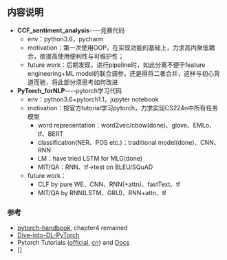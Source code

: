 ## 内容说明
- __CCF_sentiment_analysis__----竞赛代码
  - env：python3.6，pycharm
  - motivation：第一次使用OOP，在实现功能的基础上，力求高内聚低耦合，欲提高使用便利性与可维护性；
  - future work：后期发现，进行pipeline时，如此分离不便于feature engineering+ML model的联合调参，还是得将二者合并，这样与初心背道而驰，将此部分须思考如何改进
- __PyTorch_forNLP__----pytorch学习代码
  - env：python3.6+pytorch1.1，jupyter notebook
  - motivation：按官方tutorial学习pytorch，力求实现CS224n中所有任务模型
    - word representation：word2vec/cbow(done)、glove、EMLo、tf、BERT
    - classification(NER、POS etc.)：traditional model(done)、CNN、RNN
    - LM：have tried LSTM for MLG(done)
    - MIT/QA：RNN、tf->test on BLEU/SQuAD
  - future work：
    - CLF by pure WE、CNN、RNN(+attn)、fastText、tf
    - MIT/QA by RNN(LSTM、GRU)、RNN+attn、tf

### 参考
- [pytorch-handbook](https://github.com/zergtant/pytorch-handbook), chapter4 remained
- [Dive-into-DL-PyTorch](https://github.com/ShusenTang/Dive-into-DL-PyTorch)
- Pytorch Tutorials ([official](https://pytorch.org/tutorials/), [cn](https://pytorch.apachecn.org/docs/1.2/)) and [Docs](https://pytorch.org/docs/stable/index.html)
- [] 
